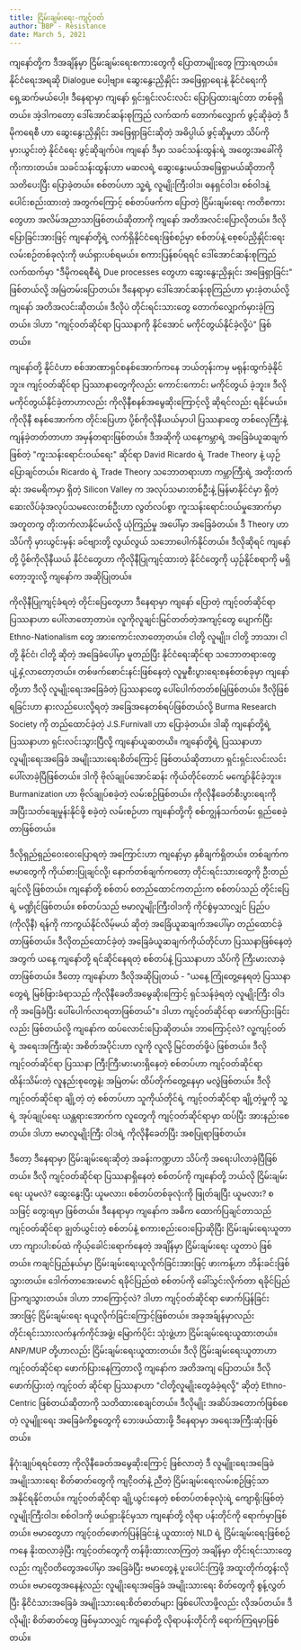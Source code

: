 ```yaml
---
title: ငြိမ်းချမ်းရေး-ကျင့်ဝတ်
author: BBP - Resistance
date: March 5, 2021
---
```


ကျနော်တို့က ဒီအချိန်မှာ ငြိမ်းချမ်းရေးစကားတွေကို ပြောတာမျိုးတွေ ကြားရတယ်။ နိုင်ငံရေးအရဆို Dialogue ပေါ့ဗျာ။ ဆွေးနွေးညှိနှိုင်း အဖြေရှာရေးနဲ့ နိုင်ငံရေးကို ရှေ့ဆက်မယ်ပေါ့။ ဒီနေရာမှာ ကျနော် ရှင်းရှင်းလင်းလင်း ပြောပြထားချင်တာ တစ်ခုရှိတယ်။ အဲ့ဒါကတော့ ဒေါ်အောင်ဆန်းစုကြည် လက်ထက် တောက်လျှောက် ဖွင့်ဆိုခဲ့တဲ့ ဒီမိုကရေစီ ဟာ ဆွေးနွေးညှိနှိုင်း အဖြေရှာခြင်းဆိုတဲ့ အဓိပ္ပါယ် ဖွင့်ဆိုမှုဟာ သိပ်ကို မှားယွင်းတဲ့ နိုင်ငံရေး ဖွင့်ဆိုချက်ပဲ။ ကျနော် ဒီမှာ သခင်သန်းထွန်းရဲ့ အတွေးအခေါ်ကို ကိုးကားတယ်။ သခင်သန်းထွန်းဟာ မဆလရဲ့ ဆွေးနွေးမယ်အဖြေရှာမယ်ဆိုတာကို သတိပေးပြီး ပြောခဲ့တယ်။ စစ်တပ်ဟာ သူ့ရဲ့ လူမျိုးကြီးဝါဒ၊ ဓနရှင်ဝါဒ၊ စစ်ဝါဒနဲ့ ပေါင်းစည်းထားတဲ့ အတွက်ကြောင့် စစ်တပ်ဖက်က ပြောတဲ့ ငြိမ်းချမ်းရေး ကတိစကားတွေဟာ အလိမ်အညာသာဖြစ်တယ်ဆိုတာကို ကျနော် အတိအလင်းပြောလိုတယ်။ ဒီလို ပြောခြင်းအားဖြင့် ကျနော်တို့ရဲ့ လက်ရှိနိုင်ငံရေးဖြစ်စဉ်မှာ စစ်တပ်နဲ့ စေ့စပ်ညှိနှိုင်းရေး လမ်းစဉ်တစ်ခုလုံးကို ဖယ်ရှားပစ်ရမယ်။ စကားပြန်စပ်ရရင် ဒေါ်အောင်ဆန်းစုကြည် လက်ထက်မှာ "ဒီမိုကရေစီရဲ့ Due processes တွေဟာ ဆွေးနွေးညှိနှုင်း အဖြေရှာခြင်း" ဖြစ်တယ်လို့ အမြဲတမ်းပြောတယ်။ ဒီနေရာမှာ ဒေါ်အောင်ဆန်းစုကြည်ဟာ မှားခဲ့တယ်လို့ ကျနော် အတိအလင်းဆိုတယ်။ ဒီလိုပဲ တိုင်းရင်းသားတွေ တောက်လျှောက်မှားခဲ့ကြတယ်။ ဒါဟာ "ကျင့်ဝတ်ဆိုင်ရာ ပြဿနာကို နိုင်အောင် မကိုင်တွယ်နိုင်ခဲ့လို့ပဲ" ဖြစ်တယ်။

ကျနော်တို့ နိုင်ငံဟာ စစ်အာဏာရှင်စနစ်အောက်ကနေ ဘယ်တုန်းကမှ မရုန်းထွက်ခဲ့နိုင်ဘူး။ ကျင့်ဝတ်ဆိုင်ရာ ပြဿာနာတွေကိုလည်း ကောင်းကောင်း မကိုင်တွယ် ခဲ့ဘူး။ ဒီလို မကိုင်တွယ်နိုင်ခဲ့တာဟာလည်း ကိုလိုနီစနစ်အမွေဆိုးကြောင့်လို့ ဆိုရင်လည်း ရနိုင်မယ်။ ကိုလိုနီ စနစ်အောက်က တိုင်းပြေဟာ ပို့စ်ကိုလိုနီယယ်မှာပါ ပြဿနာတွေ တစ်လှေကြီးနဲ့ ကျန်ခဲ့တတ်တာဟာ အမှန်တရားဖြစ်တယ်။ ဒီအဆိုကို ယနေ့ကမ္ဘာရဲ့ အခြေခံယူဆချက်ဖြစ်တဲ့ "ကူးသန်းရောင်းဝယ်ရေး" ဆိုင်ရာ David Ricardo ရဲ့ Trade Theory နဲ့ ယှဉ်ပြောချင်တယ်။ Ricardo ရဲ့ Trade Theory သဘောတရားဟာ ကမ္ဘာကြီးရဲ့ အတိုးတက်ဆုံး အမေရိကမှာ ရှိတဲ့ Silicon Valley က အလုပ်သမားတစ်ဦးနဲ့ မြန်မာနိုင်ငဲမှာ ရှိတဲ့ ဆေးလိပ်ခုံအလုပ်သမလေးတစ်ဦးဟာ လွတ်လပ်စွာ ကူးသန်းရောင်းဝယ်မှုအောက်မှာ အတူတကွ တိုးတက်လာနိုင်မယ်လို့ ယုံကြည်မှု အပေါ်မှာ အခြေခံတယ်။ ဒီ Theory ဟာ သိပ်ကို မှားယွင်းမှန်း ခင်ဗျားတို့ လွယ်လွယ် သဘောပေါက်နိုင်တယ်။ ဒီလိုဆိုရင် ကျနော်တို့ ပို့စ်ကိုလိုနီယယ် နိုင်ငံတွေဟာ ကိုလိုနီပြုကျင့်ထားတဲ့ နိုင်ငံတွေကို ယှဉ်နိုင်စရာကို မရှိတော့ဘူးလို့ ကျနော်က အဆိုပြုတယ်။

ကိုလိုနီပြုကျင့်ခံရတဲ့ တိုင်းပြေတွေဟာ ဒီနေရာမှာ ကျနော် ပြောတဲ့ ကျင့်ဝတ်ဆိုင်ရာ ပြဿနာဟာ ပေါ်လာတော့တာပဲ။ လူကိုလူချင်းမြင်တတ်တဲ့အကျင့်တွေ ပျောက်ပြီး Ethno-Nationalism တွေ အားကောင်းလာတော့တယ်။ ငါတို့ လူမျိုး၊ ငါတို့ ဘာသာ၊ ငါတို့ နိုင်ငံ၊ ငါတို့ ဆိုတဲ့ အခြေခံပေါ်မှာ မူတည်ပြီး နိုင်ငံရေးဆိုင်ရာ သဘောတရားတွေ ပျံ့နှံ့လာတော့တယ်။ တစ်ဖက်စောင်းနင်းဖြစ်နေတဲ့ လူမှုစီးပွားရေးစနစ်တစ်ခုမှာ ကျနော်တို့ဟာ ဒီလို လူမျိုးရေးအခြေခံတဲ့ ပြဿနာတွေ ပေါ်ပေါက်တတ်စမြဲဖြစ်တယ်။ ဒီလိုဖြစ်ရခြင်းဟာ နားလည်ပေးလို့ရတဲ့ အခြေအနေတစ်ရပ်ဖြစ်တယ်လို့ Burma Research Society ကို တည်ထောင်ခဲ့တဲ့ J.S.Furnivall ဟာ ပြောခဲ့တယ်။ ဒါဆို ကျနော်တို့ရဲ့ ပြဿနာဟာ ရှင်းလင်းသွားပြီလို့ ကျနော်ယူဆတယိ။ ကျနော်တို့ရဲ့ ပြဿနာဟာ လူမျိုးရေးအခြေခံ အမျိုးသားရေးစိတ်ကြောင့် ဖြစ်တယ်ဆိုတာဟာ ရှင်းရှင်းလင်းလင်းပေါ်လာခဲ့ပြီဖြစ်တယ်။ ဒါကို ဗိုလ်ချုပ်အောင်ဆန်း ကိုယ်တိုင်တောင် မကျော်နိုင်ခဲ့ဘူး။ Burmanization ဟာ ဗိုလ်ချုပ်စခဲ့တဲ့ လမ်းစဉ်ဖြစ်တယ်။ ကိုလိုနီခေတ်စီးပွားရေးကို အပြီးသတ်ချေမှုန်းနိုင်ဖို့ စခဲ့တဲ့ လမ်းစဉ်ဟာ ကျနော်တို့ကို စစ်ကျွန်သက်တမ်း ရှည်စေခဲ့တာဖြစ်တယ်။

ဒီလိုရှည်ရှည်ဝေးဝေးပြောရတဲ့ အကြောင်းဟာ ကျနော့်မှာ နှစိချက်ရှိတယ်။ တစ်ချက်က ဗမာတွေကို ကိုယ်စားပြုချင်လို့၊ နောက်တစ်ချက်ကတော့ တိုင်းရင်းသားတွေကို ဦးတည်ချင်လို့ ဖြစ်တယ်။ ကျနော်တို့ စစ်တပ် စတည်ထောင်ကတည်းက စစ်တပ်သည် တိုင်းပြေရဲ့ မဏ္ဍိုင်ဖြစ်တယ်။ စစ်တပ်သည် ဗမာလူမျိုးကြီးဝါဒကို ကိုင်စွဲမှသာလျှင် ပြည်ပ (ကိုလိုနီ) ရန်ကို ကာကွယ်နိုင်လိမ့်မယ် ဆိုတဲ့ အခြေံယူဆချက်အပေါ်မှာ တည်ထောင်ခဲ့တာဖြစ်တယ်။ ဒီလိုတည်ထောင်ခဲ့တဲ့ အခြေခံယူဆချက်ကိုယ်တိုင်ဟာ ပြဿနာဖြစ်နေတဲ့ အတွက် ယနေ့ ကျနော်တို့ ရင်ဆိုင်နေရတဲ့ စစ်တပ်နဲ့ ပြဿနာဟာ သိပ်ကို ကြီးမားလာခဲ့တာဖြစ်တယ်။ ဒီတော့ ကျနော်ဟာ ဒီလိုအဆိုပြုတယ် - "ယနေ့ ကြုံတွေ့နေရတဲ့ ပြဿနာတွေရဲ့ မြစ်ဖြားခံရာသည် ကိုလိုနီခေတိအမွေဆိုးကြောင့် ရှင်သန်ခဲ့ရတဲ့ လူမျိုးကြီး ဝါဒကို အခြေခံပြီး ပေါ်ပေါက်လာရတာဖြစ်တယ်"။ ဒါဟာ ကျင့်ဝတ်ဆိုင်ရာ ဖောက်ပြားခြင်းလည်း ဖြစ်တယ်လို့ ကျနော်က ထပ်လောင်းပြောဆိုတယ်။ ဘာကြောင့်လဲ? လူ့ကျင့်ဝတ်ရဲ့ အရေးအကြီးဆုံး အစိတ်အပိုင်းဟာ လူကို လူလို့ မြင်တတ်ဖို့ပဲ ဖြစ်တယ်။ ဒီလို ကျင့်ဝတ်ဆိုင်ရာ ပြဿနာ ကြီးကြီးမားမားရှိနေတဲ့ စစ်တပ်ဟာ ကျင့်ဝတ်ဆိုင်ရာ ထိန်းသိမ်းတဲ့ လူနည်းစုတွေနဲ့၊ အမြဲတမ်း ထိပ်တိုက်တွေ့နေမှာ မလွဲဖြစ်တယ်။ ဒီလို ကျင့်ဝတ်ဆိုင်ရာ ချို့တဲ့ တဲ့ စစ်တပ်ဟာ သူကိုယ်တိုင်ရဲ့ ကျင့်ဝတ်ဆိုင်ရာ ချို့တဲ့မှုကို သူ့ရဲ့ အုပ်ချုပ်ရေး ယန္တရားအောက်က လူတွေကို ကျင့်ဝတ်ဆိုင်ရာမှာ ထပ်ပြီး အားနည်းစေတယ်။ ဒါဟာ ဗမာလူမျိုးကြီး ဝါဒရဲ့ ကိုလိုနီခေတ်ပြီး အစပြုရာဖြစ်တယ်။

ဒီတော့ ဒီနေရာမှာ ငြိမ်းချမ်းရေးဆိုတဲ့ အခန်းကဏ္ဍဟာ သိပ်ကို အရေးပါလာခဲ့ပြီဖြစ်တယ်။ ဒီလို ကျင့်ဝတ်ဆိုင်ရာ ပြဿနာရှိနေတဲ့ စစ်တပ်ကို ကျနော်တို့ ဘယ်လို ငြိမ်းချမ်းရေး ယူမလဲ? ဆွေးနွေးပြီး ယူမလား၊ စစ်တပ်တစ်ခုလုံးကို ဖြုတ်ချပြီး ယူမလား? စသဖြင့် တွေးရမှာ ဖြစ်တယ်။ ဒီနေရာမှာ ကျနော်က အဓိက ထောက်ပြချင်တာသည် ကျင့်ဝတ်ဆိုင်ရာ ချွတ်ယွင်းတဲ့ စစ်တပ်နဲ့ စကားစည်းဝေးပြောဆိုပြီး ငြိမ်းချမ်းရေးယူတာဟာ ကျားပါးစပ်ထဲ ကိုယ့်ခေါင်းရောက်နေတဲ့ အချိန်မှာ ငြိမ်းချမ်းရေး ယူတာပဲ ဖြစ်တယ်။ ကချင်ပြည်နယ်မှာ ငြိမ်းချမ်းရေးယူလိုက်ခြင်းအားဖြင့် ဖားကန့်ဟာ ဘိန်းခင်းဖြစ်သွားတယ်။ ဒေါက်တာအေးမောင် ရခိုင်ပြည်ထဲ စစ်တပ်ကို ခေါ်သွင်းလိုက်တာ ရခိုင်ပြည် ပြာကျသွားတယ်။ ဒါဟာ ဘာကြောင့်လဲ? ဒါဟာ ကျင့်ဝတ်ဆိုင်ရာ ဖောက်ပြန်ခြင်းအားဖြင့် ငြိမ်းချမ်းရေး ရယူလိုက်ခြင်းကြောင့်ဖြစ်တယ်။ အခုအခ်ျန်မှာလည်း တိုင်းရင်းသားလက်နက်ကိုင်အဖွဲ့၊ မြောက်ပိုင်း သုံးဖွဲ့ဟာ ငြိမ်းချမ်းရေးယူထားတယ်။ ANP/MUP တို့ဟာလည်း ငြိမ်းချမ်းရေးယူထားတယ်။ ဒီလို ငြိမ်းချမ်းရေးယူတာဟာ ကျင့်ဝတ်ဆိုင်ရာ ဖောက်ပြားနေကြတာလို့ ကျနော်က အတိအကျ ပြောတယ်။ ဒီလို ဖောက်ပြားတဲ့ ကျင့်ဝတ် ဆိုင်ရာ ပြဿနာဟာ "ငါတို့လူမျိုးတွေခံခဲ့ရလို့" ဆိုတဲ့ Ethno-Centric ဖြစ်တယ်ဆိုတာကို သတိထားစေချင်တယ်။ ဒီလိုမျိုး အဆိပ်အတောက်ဖြစ်စေတဲ့ လူမျိူးရေး အခြေခံကိစ္စတွေကို ဘေးဖယ်ထားဖို့ ဒီနေရာမှာ အရေးအကြီးဆုံးဖြစ်တယ်။

နိဂုံးချုပ်ရရင်တော့ ကိုလိုနီခေတ်အမွေဆိုးကြောင့် ဖြစ်လာတဲ့ ဒီ လူမျိူးရေးအခြေခဲ အမျိုးသားရေး စိတ်ဓာတ်တွေကို ကျငိ့်ဝတ်နဲ့ ညီတဲ့ ငြိမ်းချမ်းရေးလမ်းစဉ်ဖြင့်သာ အနိုင်ရနိုင်တယ်။ ကျင့်ဝတ်ဆိုင်ရာ ချို့ယွင်းနေတဲ့ စစ်တပ်တစ်ခုလုံးရဲ့ ကျောရိုးဖြစ်တဲ့ လူမျိုးကြီးဝါဒ၊ စစ်ဝါဒကို ဖယ်ရှားနိုင်မှသာ ကျနော်တို့ လိုရာ ပန်းတိုင်ကို ရောက်မှာဖြစ်တယ်။ ဗမာတွေဟာ ကျင့်ဝတ်ဖောက်ပြန်ခြင်းနဲ့ ယူထားတဲ့ NLD ရဲ့ ငြိမ်းချမ်းရေးဖြစ်စဉ်ကနေ နိုးထလာခဲ့ပြီး ကျင့်ဝတ်တွေကို တန်ဖိုးထားလာကြတဲ့ အချိန်မှာ တိုင်းရင်းသားတွေလည်း ကျငိ့ဝတိတွေအပေါ်မှာ အခြေခံပြီး ဗမာတွေနဲ့ ပူးပေါင်းကြဖို့ အထူးတိုက်တွန်းလိုတယ်။ ဗမာတွေအနေနဲ့လည်း လူမျိုးရေးအခြေခံ အမျိုးသားရေး စိတ်တွေကို စွန့်လွှတ်ပြီး နိုငိငံသားအခြေခံ အမျိုးသားရေးစိတ်ဓာတ်များ ဖြစ်ပေါ်လာဖို့လည်း လိုအပ်တယ်။ ဒီလိုမျိုး စိတ်ဓာတ်တွေ ဖြစ်မှသာလျှင် ကျနော်တို့ လိုရာပန်းတိုင်ကို ရောက်ကြရမှာဖြစ်တယ်။
